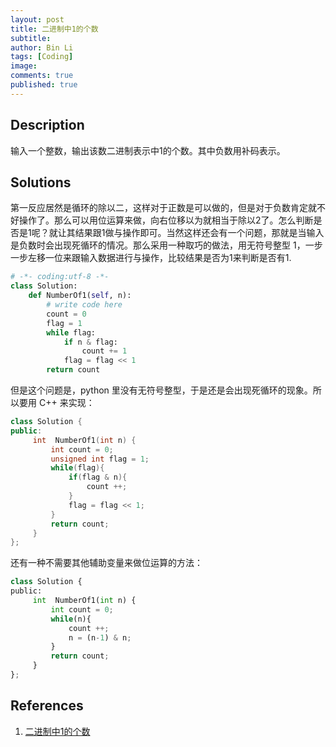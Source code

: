 ```yaml
---
layout: post
title: 二进制中1的个数
subtitle:
author: Bin Li
tags: [Coding]
image: 
comments: true
published: true
---
```


## Description
输入一个整数，输出该数二进制表示中1的个数。其中负数用补码表示。

## Solutions
第一反应居然是循环的除以二，这样对于正数是可以做的，但是对于负数肯定就不好操作了。那么可以用位运算来做，向右位移以为就相当于除以2了。怎么判断是否是1呢？就让其结果跟1做与操作即可。当然这样还会有一个问题，那就是当输入是负数时会出现死循环的情况。那么采用一种取巧的做法，用无符号整型 1，一步一步左移一位来跟输入数据进行与操作，比较结果是否为1来判断是否有1.

```python
# -*- coding:utf-8 -*-
class Solution:
    def NumberOf1(self, n):
        # write code here
        count = 0
        flag = 1
        while flag:
            if n & flag:
                count += 1
            flag = flag << 1
        return count
```
但是这个问题是，python 里没有无符号整型，于是还是会出现死循环的现象。所以要用 C++ 来实现：

```C++
class Solution {
public:
     int  NumberOf1(int n) {
         int count = 0;
         unsigned int flag = 1;
         while(flag){
             if(flag & n){
                 count ++;
             }
             flag = flag << 1;
         }
         return count;
     }
};
```

还有一种不需要其他辅助变量来做位运算的方法：
```python
class Solution {
public:
     int  NumberOf1(int n) {
         int count = 0;
         while(n){
             count ++;
             n = (n-1) & n;
         }
         return count;
     }
};
```

## References
1. [二进制中1的个数](https://www.nowcoder.com/practice/8ee967e43c2c4ec193b040ea7fbb10b8?tpId=13&tqId=11164&rp=1&ru=/ta/coding-interviews&qru=/ta/coding-interviews/question-ranking)